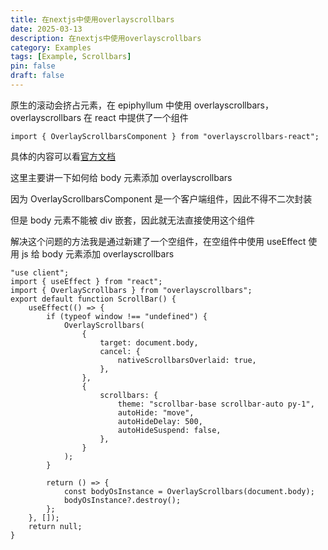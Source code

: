 ```yaml
---
title: 在nextjs中使用overlayscrollbars
date: 2025-03-13
description: 在nextjs中使用overlayscrollbars
category: Examples
tags: [Example, Scrollbars]
pin: false
draft: false
---
```


原生的滚动会挤占元素，在 epiphyllum 中使用 overlayscrollbars， overlayscrollbars 在 react 中提供了一个组件

```
import { OverlayScrollbarsComponent } from "overlayscrollbars-react";
```

具体的内容可以看[官方文档](https://github.com/KingSora/OverlayScrollbars/tree/master/packages/overlayscrollbars-react)

这里主要讲一下如何给 body 元素添加 overlayscrollbars

因为 OverlayScrollbarsComponent 是一个客户端组件，因此不得不二次封装

但是 body 元素不能被 div 嵌套，因此就无法直接使用这个组件

解决这个问题的方法我是通过新建了一个空组件，在空组件中使用 useEffect 使用 js 给 body 元素添加 overlayscrollbars

```tsx
"use client";
import { useEffect } from "react";
import { OverlayScrollbars } from "overlayscrollbars";
export default function ScrollBar() {
    useEffect(() => {
        if (typeof window !== "undefined") {
            OverlayScrollbars(
                {
                    target: document.body,
                    cancel: {
                        nativeScrollbarsOverlaid: true,
                    },
                },
                {
                    scrollbars: {
                        theme: "scrollbar-base scrollbar-auto py-1",
                        autoHide: "move",
                        autoHideDelay: 500,
                        autoHideSuspend: false,
                    },
                }
            );
        }

        return () => {
            const bodyOsInstance = OverlayScrollbars(document.body);
            bodyOsInstance?.destroy();
        };
    }, []);
    return null;
}
```
